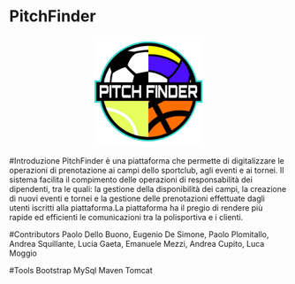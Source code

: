 # PitchFinder

<div align = "center">
    <img src="logo_c08.png" width="200" height="200" alt="Logo">
</div>

#Introduzione
PitchFinder è una piattaforma che permette di digitalizzare le operazioni di prenotazione ai campi dello sportclub, agli eventi e ai tornei. Il sistema facilita il compimento delle operazioni di responsabilità dei dipendenti, tra le quali: la gestione della disponibilità dei campi, la creazione di nuovi eventi e tornei e la gestione delle prenotazioni effettuate dagli utenti iscritti alla piattaforma.La piattaforma ha il pregio di rendere più rapide ed efficienti le comunicazioni tra la polisportiva e i clienti. 

#Contributors
Paolo Dello Buono, Eugenio De Simone, Paolo Plomitallo, Andrea Squillante, Lucia Gaeta, Emanuele Mezzi, Andrea Cupito, Luca Moggio

#Tools
Bootstrap
MySql
Maven
Tomcat

